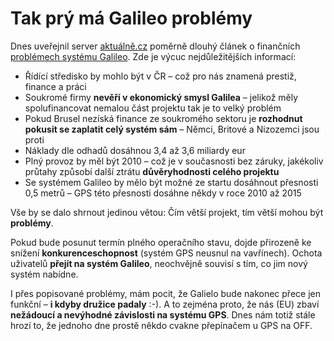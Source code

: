 <!--
title : Tak prý má Galileo problémy
author : Roman Ožana <ozana@omdesign.cz>
date : 2.6.2007 14:05:00
tags : GPS
-->

# Tak prý má Galileo problémy

Dnes uveřejnil server [aktuálně.cz][1] poměrně dlouhý článek o finančních [problémech systému Galileo][2]. Zde je výcuc nejdůležitějších informací:

  * Řídící středisko by mohlo být v ČR &#8211; což pro nás znamená prestiž, finance a práci
  * Soukromé firmy **nevěří v ekonomický smysl Galilea** &#8211; jelikož měly spolufinancovat nemalou část projektu tak je to velký problém
  * Pokud Brusel nezíská finance ze soukromého sektoru je **rozhodnut pokusit se zaplatit celý systém sám** &#8211; Němci, Britové a Nizozemci jsou proti
  * Náklady dle odhadů dosáhnou 3,4 až 3,6 miliardy eur
  * Plný provoz by měl být 2010 &#8211; což je v současnosti bez záruky, jakékoliv průtahy způsobí další ztrátu **důvěryhodnosti celého projektu**
  * Se systémem Galileo by mělo být možné ze startu dosáhnout přesnosti 0,5 metrů &#8211; GPS této přesnosti dosáhne někdy v roce 2010 až 2015

Vše by se dalo shrnout jedinou větou: Čím větší projekt, tím větší mohou být **problémy**.

Pokud bude posunut termín plného operačního stavu, dojde přirozeně ke snížení **konkurenceschopnost** (systém GPS neusnul na vavřínech). Ochota uživatelů **přejít na systém Galileo**, neochvějně souvisí s tím, co jim nový systém nabídne.

I přes popisované problémy, mám pocit, že Galielo bude nakonec přece jen funkční &#8211; **i kdyby družice padaly** :-). A to zejména proto, že nás (EU) zbaví **nežádoucí a nevýhodné závislosti na systému GPS**. Dnes nám totiž stále hrozí to, že jednoho dne prostě někdo cvakne přepínačem u GPS na OFF.

 [1]: http://aktualne.centrum.cz/ "Server Aktuálně.cz"
 [2]: http://aktualne.centrum.cz/eurorubrika/clanek.phtml?id=433195 "Galileo v ohrožení: EU neví, kdo bude platit"